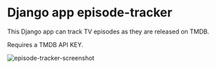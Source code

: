 # Django app episode-tracker

This Django app can track TV episodes as they are released on TMDB.

Requires a TMDB API KEY.

![episode-tracker-screenshot](https://user-images.githubusercontent.com/24306005/102393839-e68c2f80-3fa6-11eb-95db-bdf376b58171.png)